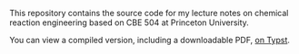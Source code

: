 This repository contains the source code for my lecture notes on chemical reaction engineering based on CBE 504 at Princeton University.

You can view a compiled version, including a downloadable PDF, [on Typst](https://typst.app/project/rvoNAZdxKqYAOPjYF2go1L).

